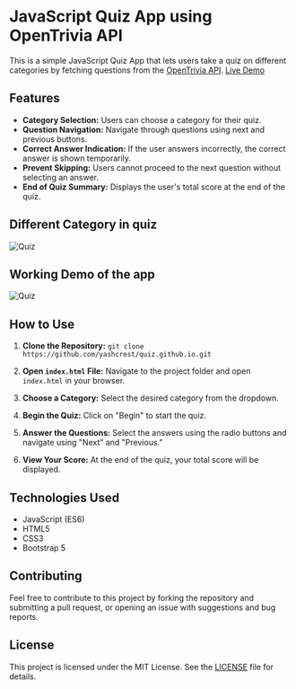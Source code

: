 # JavaScript Quiz App using OpenTrivia API

This is a simple JavaScript Quiz App that lets users take a quiz on different categories by fetching questions from the [OpenTrivia API](https://opentdb.com/api_config.php).
[Live Demo](https://quizapp.yashshrestha.net)

## Features
- **Category Selection:** Users can choose a category for their quiz.
- **Question Navigation:** Navigate through questions using next and previous buttons.
- **Correct Answer Indication:** If the user answers incorrectly, the correct answer is shown temporarily.
- **Prevent Skipping:** Users cannot proceed to the next question without selecting an answer.
- **End of Quiz Summary:** Displays the user's total score at the end of the quiz.

## Different Category in quiz
![Quiz](https://github.com/yashcrest/quiz.github.io/assets/79971012/5a3fe0b8-79bb-48c1-9e9a-05b532dc92c5)


## Working Demo of the app

![Quiz](https://github.com/yashcrest/quiz.github.io/assets/79971012/fb43556e-3ce5-4993-9f08-405f38a9ab48)

## How to Use

1. **Clone the Repository:** 
```git clone https://github.com/yashcrest/quiz.github.io.git```

2. **Open `index.html` File:** Navigate to the project folder and open `index.html` in your browser.

3. **Choose a Category:** Select the desired category from the dropdown.

4. **Begin the Quiz:** Click on "Begin" to start the quiz.

5. **Answer the Questions:** Select the answers using the radio buttons and navigate using "Next" and "Previous."

6. **View Your Score:** At the end of the quiz, your total score will be displayed.

## Technologies Used

- JavaScript (ES6)
- HTML5
- CSS3
- Bootstrap 5

## Contributing

Feel free to contribute to this project by forking the repository and submitting a pull request, or opening an issue with suggestions and bug reports.

## License

This project is licensed under the MIT License. See the [LICENSE](LICENSE) file for details.
